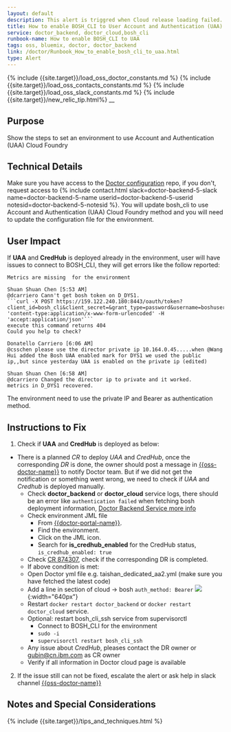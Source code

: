 ```yaml
---
layout: default
description: This alert is triggred when Cloud release loading failed.
title: How to enable BOSH_CLI to User Account and Authentication (UAA)
service: doctor_backend, doctor_cloud,bosh_cli
runbook-name: How to enable BOSH_CLI to UAA
tags: oss, bluemix, doctor, doctor_backend
link: /doctor/Runbook_How_to_enable_bosh_cli_to_uaa.html
type: Alert
---
```


{% include {{site.target}}/load_oss_doctor_constants.md %}
{% include {{site.target}}/load_oss_contacts_constants.md %}
{% include {{site.target}}/load_oss_slack_constants.md %}
{% include {{site.target}}/new_relic_tip.html%}
__

## Purpose

Show the steps to set an environment to use Account and Authentication (UAA) Cloud Foundry


## Technical Details

Make sure you have access to the [Doctor configuration]({{doctor-config-repo-link}}) repo, if you don't, request access to  {% include contact.html slack=doctor-backend-5-slack name=doctor-backend-5-name userid=doctor-backend-5-userid notesid=doctor-backend-5-notesid %}. You will update bosh_cli to use Account and Authentication (UAA) Cloud Foundry method and you will need to update the configuration file for the environment.

## User Impact
If **UAA** and **CredHub** is deployed already in the environment, user will have issues to connect to BOSH_CLI, they will get errors like the follow reported:
```
Metrics are missing  for the environment 

Shuan Shuan Chen [5:53 AM]
@dcarriero Cann't get bosh token on D_DYS1.
```curl -X POST https://159.122.240.180:8443/oauth/token?client_id=bosh_cli&client_secret=&grant_type=password&username=boshuser&password=boshpassword&response_type=token 'content-type:application/x-www-form-urlencoded' -H 'accept:application/json'```
execute this command returns 404
Could you help to check?

Donatello Carriero [6:06 AM]
@csschen please use the director private ip 10.164.0.45.....when @Wang Hui added the Bosh UAA enabled mark for DYS1 we used the public ip,,but since yesterday UAA is enabled on the private ip (edited)

Shuan Shuan Chen [6:58 AM]
@dcarriero Changed the director ip to private and it worked.
metrics in D_DYS1 recovered.
```
The environment need to use the private IP and Bearer as authentication method.

## Instructions to Fix

1.  Check if **UAA** and **CredHub** is deployed as below:
  - There is a planned _CR_ to deploy _UAA_ and _CredHub_, once the corresponding _DR_ is done, the owner should post a message in [{{oss-doctor-name}}]({{oss-doctor-link}}) to notify Doctor team. But if we did not get the notification or something went wrong, we need to check if _UAA_ and _Credhub_ is deployed manually.
    * Check **doctor_backend** or **doctor_cloud** service logs, there should be an error like `authentication failed` when fetching bosh deployment information, [Doctor Backend Service more info]({{site.baseurl}}/docs/runbooks/doctor/Doctor_backend_container.html)
    * Check environment JML file
        - From [{{doctor-portal-name}}]({{doctor-portal-link}}#datacenter).
        - Find the environment.
        - Click on the JML icon.
        - Search for **is_credhub_enabled** for the CredHub status, `is_credhub_enabled: true`
    * Check [CR 874307](https://jazzop27.rtp.raleigh.ibm.com:9443/ccm/web/projects/CloudOE#action=com.ibm.team.workitem.viewWorkItem&id=874307), check if the corresponding DR is completed.
    - If above condition is met:
    - Open Doctor yml file e.g. taishan_dedicated_aa2.yml (make sure you have fetched the latest code)
    - Add a line in section of cloud -> bosh  `auth_method: Bearer`
    ![]({{site.baseurl}}/docs/runbooks/doctor/images/ghe/doctor-configuration/auth_method_bearer.png){:width="640px"}
    - Restart ``docker restart doctor_backend`` or ``docker restart doctor_cloud`` service.
    - Optional: restart bosh_cli_ssh service from supervisorctl
        * Connect to BOSH_CLI for the environment
        * `sudo -i`
        * `supervisorctl restart bosh_cli_ssh`
    - Any issue about _CredHub_, pleases contact the DR owner or gubin@cn.ibm.com as CR owner
    - Verify if all information in Doctor cloud page is available


2. If the issue still can not be fixed,  escalate the alert or ask help in slack channel [{{oss-doctor-name}}]({{oss-doctor-link}})


## Notes and Special Considerations

{% include {{site.target}}/tips_and_techniques.html %}
